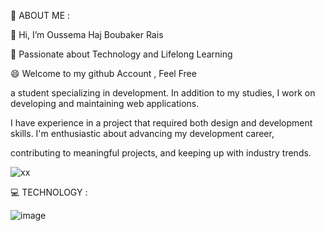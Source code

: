   👀 ABOUT ME :  

  👋 Hi, I’m Oussema Haj Boubaker Rais  

  
  🚀 Passionate about Technology and Lifelong Learning

  
  😄 Welcome to my github Account , Feel Free 


  a student specializing in development. In addition to my studies, I work on developing and maintaining web applications.
  
  I have experience in a project that required both design and development skills. I'm enthusiastic about advancing my development career, 
  
  contributing to meaningful projects, and keeping up with industry trends.


  

![xx](https://github.com/oussemahajboubaker/oussemahajboubaker/assets/147174486/ce71bc7d-7883-4d82-9148-8e11d8f7260e)



💻 TECHNOLOGY :

![image](https://github.com/oussemahajboubaker/oussemahajboubaker/assets/147174486/2edd8ad4-07fc-46e2-9a86-a3537bf8cefd)



<!---
oussemahajboubaker/oussemahajboubaker is a ✨ special ✨ repository because its `README.md` (this file) appears on your GitHub profile.
You can click the Preview link to take a look at your changes.
--->
